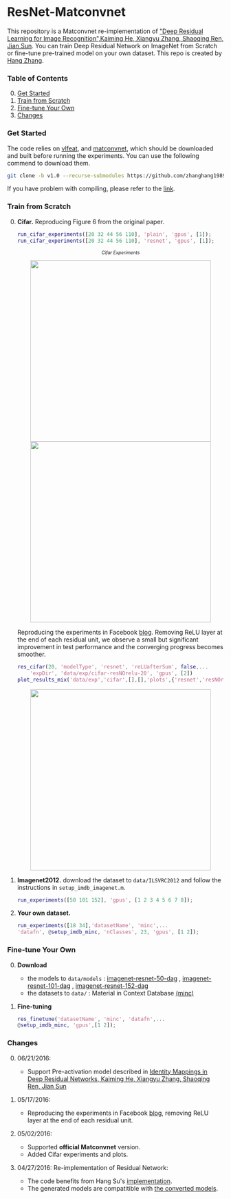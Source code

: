# ResNet-Matconvnet

This repository is a Matconvnet re-implementation of ["Deep Residual Learning for Image Recognition",Kaiming He, Xiangyu Zhang, Shaoqing Ren, Jian Sun](http://arxiv.org/abs/1512.03385). You can train Deep Residual Network on ImageNet from Scratch or fine-tune pre-trained model on your own dataset. This repo is created by [Hang Zhang](http://www.hangzh.com).

### Table of Contents
0. [Get Started](#get-started)
0. [Train from Scratch](#train-from-scratch)
0. [Fine-tune Your Own](#fine-tune-your-own)
0. [Changes](#changes)

### Get Started

The code relies on [vlfeat](http://www.vlfeat.org/), and [matconvnet](http://www.vlfeat.org/matconvnet/), which should be downloaded and built before running the experiments. You can use the following commend to download them.
```sh
git clone -b v1.0 --recurse-submodules https://github.com/zhanghang1989/ResNet-Matconvnet.git
```
If you have problem with compiling, please refer to the [link](http://zhanghang1989.github.io/ResNet/#compiling-vlfeat-and-matconvnet).	
### Train from Scratch
0. **Cifar.** Reproducing Figure 6 from the original paper.
	```matlab
	run_cifar_experiments([20 32 44 56 110], 'plain', 'gpus', [1]);
	run_cifar_experiments([20 32 44 56 110], 'resnet', 'gpus', [1]);
	```
	
	<p style="text-align:center; font-size:75%; font-style: italic;">Cifar Experiments</p>

	<div style="text-align:center"><img src ="https://raw.githubusercontent.com/zhanghang1989/ResNet-Matconvnet/master/figure/plain_cifar.png" width="420" /><img src ="https://raw.githubusercontent.com/zhanghang1989/ResNet-Matconvnet/master/figure/resnet_cifar.png" width="420" /></div>	
	
	Reproducing the experiments in Facebook [blog](http://torch.ch/blog/2016/02/04/resnets.html). Removing ReLU layer at the end of each residual unit, we observe a small but significant improvement in test performance and the converging progress becomes smoother. 
	```matlab
	res_cifar(20, 'modelType', 'resnet', 'reLUafterSum', false,...
		'expDir', 'data/exp/cifar-resNOrelu-20', 'gpus', [2])
	plot_results_mix('data/exp','cifar',[],[],'plots',{'resnet','resNOrelu'})
	```

	<div style="text-align:center"><img src ="https://raw.githubusercontent.com/zhanghang1989/ResNet-Matconvnet/master/figure/resnet_relu.png" width="420" /></div>	

0. **Imagenet2012.** download the dataset to `data/ILSVRC2012` and follow the instructions in `setup_imdb_imagenet.m`.
	```matlab
	run_experiments([50 101 152], 'gpus', [1 2 3 4 5 6 7 8]);
	```

0. **Your own dataset.** 
	```matlab
	run_experiments([18 34],'datasetName', 'minc',...
	'datafn', @setup_imdb_minc, 'nClasses', 23, 'gpus', [1 2]);
	```

### Fine-tune Your Own

0. **Download** 
	- the models to `data/models` : [imagenet-resnet-50-dag](http://www.vlfeat.org/matconvnet/pretrained) 
, [imagenet-resnet-101-dag](http://www.vlfeat.org/matconvnet/pretrained) 
, [imagenet-resnet-152-dag](http://www.vlfeat.org/matconvnet/pretrained) 
	- the datasets to `data/` : Material in Context Database [(minc)](http://opensurfaces.cs.cornell.edu/publications/minc/)

0. **Fine-tuning**
	```matlab
	res_finetune('datasetName', 'minc', 'datafn',...
	@setup_imdb_minc, 'gpus',[1 2]);
	```

### Changes
0. 06/21/2016:
	- Support Pre-activation model described in [Identity Mappings in Deep Residual Networks, Kaiming He, Xiangyu Zhang, Shaoqing Ren, Jian Sun](https://arxiv.org/abs/1603.05027)
0. 05/17/2016: 
	- Reproducing the experiments in Facebook [blog](http://torch.ch/blog/2016/02/04/resnets.html), removing ReLU layer at the end of each residual unit.
0. 05/02/2016: 
	- Supported **official Matconvnet** version.
	- Added Cifar experiments and plots.

0. 04/27/2016: Re-implementation of Residual Network:
	- The code benefits from Hang Su's [implementation](https://github.com/suhangpro/matresnet). 
	- The generated models are compatitible with [the converted models](http://www.vlfeat.org/matconvnet/pretrained). 
